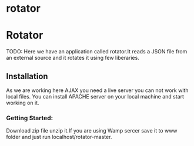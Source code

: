 # rotator

<h1>Rotator</h1>

TODO: Here we have an application called rotator.It reads a JSON file from an external source and it rotates it using few liberaries.


<h2>Installation</h2>

As we are working here AJAX you need a live server you can not work with local files.
You can install APACHE server on your local machine and start working on it.


<h3>Getting Started:</h3> 
Download zip file unzip it.If you are using Wamp sercer save it to www folder and just run localhost/rotator-master.








